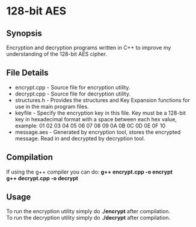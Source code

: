 # 128-bit AES

## Synopsis
Encryption and decryption programs written in C++ to improve my understanding of the 128-bit AES cipher.

## File Details
- encrypt.cpp - Source file for encryption utility. 
- decrypt.cpp - Source file for decryption utility.
- structures.h - Provides the structures and Key Expansion functions for use in the main program files.
- keyfile - Specify the encryption key in this file. Key must be a 128-bit key in hexadecimal format with a space between each hex value, example: 01 02 03 04 05 06 07 08 09 0A 0B 0C 0D 0E 0F 10
- message.aes - Generated by encryption tool, stores the encrypted message. Read in and decrypted by decryption tool.

## Compilation
If using the g++ compiler you can do:
**g++ encrypt.cpp -o encrypt**  
**g++ decrypt.cpp -o decrypt**

## Usage
To run the encryption utility simply do **./encrypt** after compilation.   
To run the decryption utility simply do **./decrypt** after compilation.

